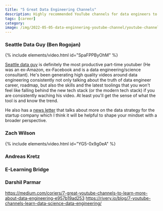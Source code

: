 ```yaml
---
title: "5 Great Data Engineering Channels"
description: Highly recommended YouTube channels for data engineers to help them ace their data engineering careers.
tags: [career]
category:
image: /img/2022-05-05-data-enginnering-youtube-channel/youtube-channel.jpeg
---
```


### Seattle Data Guy (Ben Rogojan)

{% include elements/video.html id="SpaFPPByOhM" %}

[Seattle data guy](https://www.linkedin.com/in/benjaminrogojan/) is definitely the most productive part-time youtuber (He was an ex-Amazon, ex-Facebook and is a data engineering/science consultant). He's been generating high quality videos around data engineering consistently not only talking about the truth of data engineer career, roadmap, but also the skills and the latest toolings that you won't feel like falling behind the new tech stack (or the modern tech stack) if you are consistently waching his video. At least you'll get the sense of what the tool is and know the trend.

He also has a [news letter](https://seattledataguy.substack.com/) that talks about more on the data strategy for the startup company which I think it will be helpful to shape your mindset with a broader perspective.



### Zach Wilson

{% include elements/video.html id="YG5-0x9g0eA" %}



### Andreas Kretz



### E-Learning Bridge



### Darshil Parmar


https://medium.com/coriers/7-great-youtube-channels-to-learn-more-about-data-engineering-e957b19ad253
https://rivery.io/blog/7-youtube-channels-learn-data-science-data-engineering/